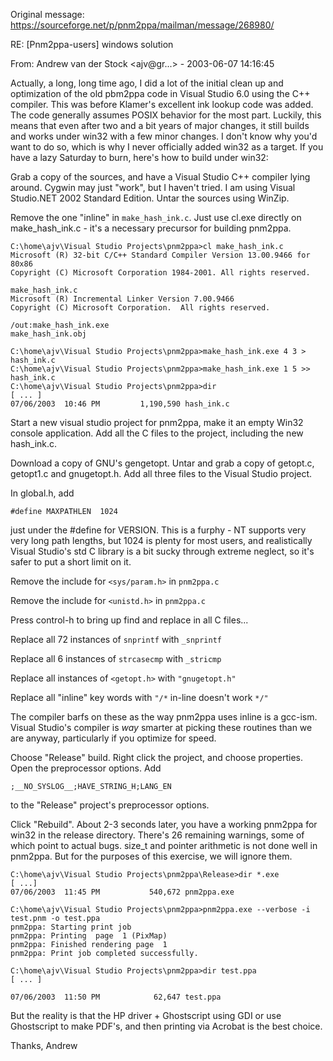Original message: https://sourceforge.net/p/pnm2ppa/mailman/message/268980/

RE: [Pnm2ppa-users] windows solution

From: Andrew van der Stock \<ajv@gr...\> - 2003-06-07 14:16:45

Actually, a long, long time ago, I did a lot of the initial clean up and optimization of the old pbm2ppa code in Visual Studio 6.0 using the C++ compiler. This was before Klamer's excellent ink lookup code was added. The code generally assumes POSIX behavior for the most part. Luckily, this means that even after two and a bit years of major changes, it still builds and works under win32 with a few minor changes. I don't know why you'd want to do so, which is why I never officially added win32 as a target. If you have a lazy Saturday to burn, here's how to build under win32:

Grab a copy of the sources, and have a Visual Studio C++ compiler lying around. Cygwin may just "work", but I haven't tried. I am using Visual Studio.NET 2002 Standard Edition. Untar the sources using WinZip.

Remove the one "inline" in `make_hash_ink.c`. Just use cl.exe directly on make_hash_ink.c - it's a necessary precursor for building pnm2ppa.

    C:\home\ajv\Visual Studio Projects\pnm2ppa>cl make_hash_ink.c
    Microsoft (R) 32-bit C/C++ Standard Compiler Version 13.00.9466 for 80x86
    Copyright (C) Microsoft Corporation 1984-2001. All rights reserved.
    
    make_hash_ink.c
    Microsoft (R) Incremental Linker Version 7.00.9466
    Copyright (C) Microsoft Corporation.  All rights reserved.
 
    /out:make_hash_ink.exe
    make_hash_ink.obj
 
    C:\home\ajv\Visual Studio Projects\pnm2ppa>make_hash_ink.exe 4 3 > hash_ink.c
    C:\home\ajv\Visual Studio Projects\pnm2ppa>make_hash_ink.exe 1 5 >> hash_ink.c
    C:\home\ajv\Visual Studio Projects\pnm2ppa>dir
    [ ... ]
    07/06/2003  10:46 PM         1,190,590 hash_ink.c

Start a new visual studio project for pnm2ppa, make it an empty Win32 console application. Add all the C files to the project, including the new hash_ink.c.

Download a copy of GNU's gengetopt. Untar and grab a copy of getopt.c, getopt1.c and gnugetopt.h. Add all three files to the Visual Studio project.

In global.h, add

    #define MAXPATHLEN	1024

just under the #define for VERSION. This is a furphy - NT supports very very long path lengths, but 1024 is plenty for most users, and realistically Visual Studio's std C library is a bit sucky through extreme neglect, so it's safer to put a short limit on it.

Remove the include for `<sys/param.h>` in `pnm2ppa.c`

Remove the include for `<unistd.h>` in `pnm2ppa.c`

Press control-h to bring up find and replace in all C files...

Replace all 72 instances of `snprintf` with `_snprintf`

Replace all 6 instances of `strcasecmp` with `_stricmp`

Replace all instances of `<getopt.h>` with `"gnugetopt.h"`

Replace all "inline" key words with `"/*` in-line doesn't work `*/"`

The compiler barfs on these as the way pnm2ppa uses inline is a gcc-ism. Visual Studio's compiler is *way* smarter at picking these routines than we are anyway, particularly if you optimize for speed.

Choose "Release" build. Right click the project, and choose properties. Open the preprocessor options. Add

    ;__NO_SYSLOG__;HAVE_STRING_H;LANG_EN

to the "Release" project's preprocessor options.

Click "Rebuild". About 2-3 seconds later, you have a working pnm2ppa for win32 in the release directory. There's 26 remaining warnings, some of which point to actual bugs. size_t and pointer arithmetic is not done well in pnm2ppa. But for the purposes of this exercise, we will ignore them.


    C:\home\ajv\Visual Studio Projects\pnm2ppa\Release>dir *.exe
    [ ...]
    07/06/2003  11:45 PM           540,672 pnm2ppa.exe
    
    C:\home\ajv\Visual Studio Projects\pnm2ppa>pnm2ppa.exe --verbose -i test.pnm -o test.ppa
    pnm2ppa: Starting print job
    pnm2ppa: Printing  page  1 (PixMap)
    pnm2ppa: Finished rendering page  1
    pnm2ppa: Print job completed successfully.
    
    C:\home\ajv\Visual Studio Projects\pnm2ppa>dir test.ppa
    [ ... ]
 
    07/06/2003  11:50 PM            62,647 test.ppa
 

But the reality is that the HP driver + Ghostscript using GDI or use Ghostscript to make PDF's, and then printing via Acrobat is the best choice.

Thanks,
Andrew
